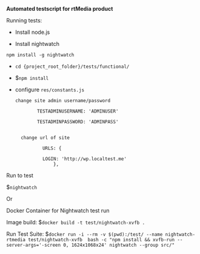 
**Automated testscript for rtMedia product**

Running tests:

* Install node.js

* Install nightwatch

`npm install -g nightwatch`

* `cd {project_root_folder}/tests/functional/`

* $```npm install```


* configure `res/constants.js`

    `change site admin username/password`

			  TESTADMINUSERNAME: 'ADMINUSER'

    	      TESTADMINPASSWORD: 'ADMINPASS'


		change url of site

				URLS: {

        		LOGIN: 'http://wp.localtest.me'
   					},



 Run to test

 $```nightwatch```

Or

 Docker Container for Nightwatch test run

 Image build:
 $```docker build -t test/nightwatch-xvfb .```

 Run Test Suite:
 $```docker run -i --rm -v $(pwd):/test/ --name nightwatch-rtmedia test/nightwatch-xvfb  bash -c "npm install && xvfb-run --server-args='-screen 0, 1624x1068x24' nightwatch --group src/"```
